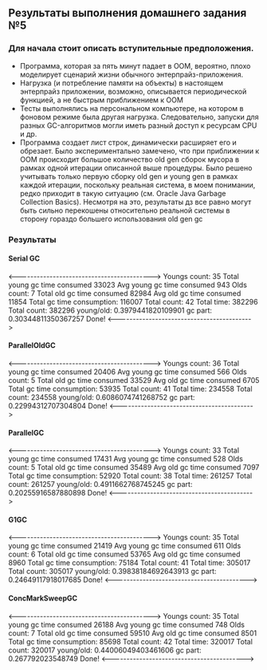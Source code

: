 <h2>Результаты выполнения домашнего задания №5</h2>

<h3>Для начала стоит описать вступительные предположения.</h3>

- Программа, которая за пять минут падает в OOM, вероятно, плохо    моделирует сценарий жизни обычного энтерпрайз-приложения.
- Нагрузка (и потребление памяти на объекты) в настоящем энтерпрайз приложении, возможно, описывается периодической функцией, а не быстрым приближением к OOM
- Тесты выполнялись на персональном компьютере, на котором в фоновом режиме была другая нагрузка. Следовательно, запуски для    разных GC-алгоритмов могли иметь разный доступ к ресурсам CPU и др.
- Программа создает лист строк, динамически расширяет его и обрезает. Было экспериментально замечено, что при приближении к OOM происходит большое количество old gen сборок мусора в рамках одной итерации описанной выше процедуры. Было решено учитывать только первую сборку old gen и young gen в рамках каждой итерации, поскольку реальная система, в моем понимании, редко приходит в такую ситуацию (см. Oracle Java Garbage Collection Basics). Несмотря на это, результаты дз все равно могут быть сильно перекошены относительно реальной системы в сторону гораздо большего использования old gen gc</br>

<h3>Результаты</h3>

<h4>Serial GC</h4>
<------------------------------------------>  
Youngs count: 35  
Total young gc time consumed 33023  
Avg young gc time consumed 943  
Olds count: 7  
Total old gc time consumed 82984  
Avg old gc time consumed 11854  
Total gc time consumption: 116007  
Total count: 42  
Total time: 382296  
Total count: 382296  
young/old: 0.3979441820109901  
gc part: 0.30344811350367257  
Done!  
<------------------------------------------>  



<h4>ParallelOldGC</h4>
<------------------------------------------>  
Youngs count: 36  
Total young gc time consumed 20406  
Avg young gc time consumed 566  
Olds count: 5  
Total old gc time consumed 33529  
Avg old gc time consumed 6705  
Total gc time consumption: 53935  
Total count: 41  
Total time: 234558  
Total count: 234558  
young/old: 0.6086074741268752  
gc part: 0.22994312707304804  
Done!  
<------------------------------------------>  

<h4>ParallelGC</h4>
<------------------------------------------>  
Youngs count: 33  
Total young gc time consumed 17431  
Avg young gc time consumed 528  
Olds count: 5  
Total old gc time consumed 35489  
Avg old gc time consumed 7097  
Total gc time consumption: 52920  
Total count: 38  
Total time: 261257  
Total count: 261257  
young/old: 0.4911662768745245  
gc part: 0.20255916587880898  
Done!  
<------------------------------------------>  

<h4>G1GC</h4>  
<------------------------------------------>  
Youngs count: 35  
Total young gc time consumed 21419  
Avg young gc time consumed 611  
Olds count: 6  
Total old gc time consumed 53765  
Avg old gc time consumed 8960  
Total gc time consumption: 75184  
Total count: 41  
Total time: 305017  
Total count: 305017  
young/old: 0.39838184692643913  
gc part: 0.24649117918017685  
Done!  
<------------------------------------------>  

<h4>ConcMarkSweepGC</h4>
<------------------------------------------>  
Youngs count: 35  
Total young gc time consumed 26188  
Avg young gc time consumed 748  
Olds count: 7  
Total old gc time consumed 59510  
Avg old gc time consumed 8501  
Total gc time consumption: 85698  
Total count: 42  
Total time: 320017  
Total count: 320017  
young/old: 0.44006049403461606  
gc part: 0.267792023548749  
Done!  
<------------------------------------------>  
